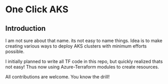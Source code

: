 # One Click AKS
## Introduction
I am not sure about that name. its not easy to name things. Idea is to make creating various ways to deploy AKS clusters with minimum efforts possible.

I initially planned to write all TF code in this repo, but quickly realized thats not easy! Thus now using Azure-Terraform modules to create resources.

All contributions are welcome. You know the drill!
